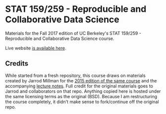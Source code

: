 # STAT 159/259 - Reproducible and Collaborative Data Science

Materials for the Fall 2017 edition of UC Berkeley's STAT 159/259 - Reproducible and Collaborative Data Science course. 

Live website [is available here](https://berkeley-stat159-f17.github.io/stat159-f17).

## Credits

While started from a fresh repository, this course draws on materials created by Jarrod Millman for the [2015 edition of the same course](https://github.com/jarrodmillman/stat159-fall2015) and the accompanying [lecture notes](https://github.com/jarrodmillman/rcsds).  Full credit for the original materials goes to Jarrod and collaborators on that repo. Anything copied here is hosted under the same licensing terms as the original (BSD).  Because I am restructuring the course completely, it didn't make sense to fork/continue off the original repo.
